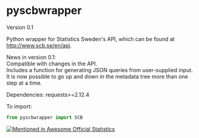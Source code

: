 # pyscbwrapper
Version 0.1

Python wrapper for Statistics Sweden's API, which can be found at http://www.scb.se/en/api.

News in version 0.1:  
Compatible with changes in the API.  
Includes a function for generating JSON queries from user-supplied input.  
It is now possible to go up and down in the metadata tree more than one step at a time.

Dependencies: requests>=2.12.4

To import: 
```python
from pyscbwrapper import SCB
```




[![Mentioned in Awesome Official Statistics ](https://awesome.re/mentioned-badge.svg)](http://www.awesomeofficialstatistics.org)
